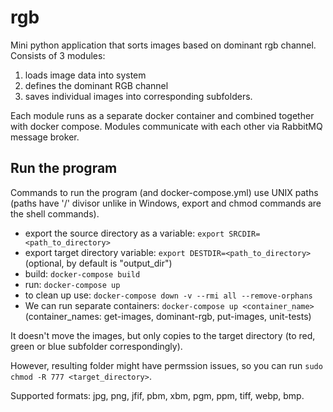 # rgb

Mini python application that sorts images based on dominant rgb channel. Consists of 3 modules:

1. loads image data into system
2. defines the dominant RGB channel
3. saves individual images into corresponding subfolders.

Each module runs as a separate docker container and combined together with docker compose.
Modules communicate with each other via RabbitMQ message broker.

## Run the program

Commands to run the program (and docker-compose.yml) use UNIX paths (paths have '/' divisor unlike in Windows, export and chmod commands are the shell commands).

* export the source directory as a variable: `export SRCDIR=<path_to_directory>`
* export target directory variable: `export DESTDIR=<path_to_directory>` (optional, by default is "output_dir")
* build: `docker-compose build`
* run: `docker-compose up`
* to clean up use:  `docker-compose down -v --rmi all --remove-orphans`
* We can run separate containers: `docker-compose up <container_name>` (container_names: get-images, dominant-rgb, put-images, unit-tests)

It doesn't move the images, but only copies to the target directory (to red, green or blue subfolder correspondingly).

However, resulting folder might have permssion issues, so you can run `sudo chmod -R 777 <target_directory>`.

Supported formats: jpg, png, jfif, pbm, xbm, pgm, ppm, tiff, webp, bmp.
